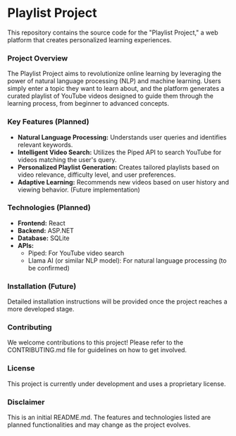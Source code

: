 # Playlist Project

This repository contains the source code for the "Playlist Project," a web platform that creates personalized learning experiences.

### Project Overview

The Playlist Project aims to revolutionize online learning by leveraging the power of natural language processing (NLP) and machine learning. Users simply enter a topic they want to learn about, and the platform generates a curated playlist of YouTube videos designed to guide them through the learning process, from beginner to advanced concepts.

### Key Features (Planned)

* **Natural Language Processing:** Understands user queries and identifies relevant keywords.
* **Intelligent Video Search:** Utilizes the Piped API to search YouTube for videos matching the user's query.
* **Personalized Playlist Generation:** Creates tailored playlists based on video relevance, difficulty level, and user preferences.
* **Adaptive Learning:** Recommends new videos based on user history and viewing behavior. (Future implementation)

### Technologies (Planned)

* **Frontend:** React
* **Backend:** ASP.NET
* **Database:** SQLite
* **APIs:**
    * Piped: For YouTube video search
    * Llama AI (or similar NLP model): For natural language processing (to be confirmed)

### Installation (Future)

Detailed installation instructions will be provided once the project reaches a more developed stage.

### Contributing

We welcome contributions to this project! Please refer to the CONTRIBUTING.md file for guidelines on how to get involved.

### License

This project is currently under development and uses a proprietary license.

### Disclaimer

This is an initial README.md. The features and technologies listed are planned functionalities and may change as the project evolves.
